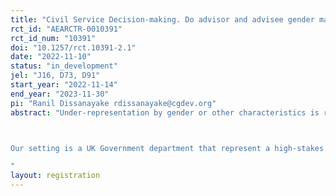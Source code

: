 ```yaml
---
title: "Civil Service Decision-making. Do advisor and advisee gender matter?"
rct_id: "AEARCTR-0010391"
rct_id_num: "10391"
doi: "10.1257/rct.10391-2.1"
date: "2022-11-10"
status: "in_development"
jel: "J16, D73, D91"
start_year: "2022-11-14"
end_year: "2023-11-30"
pi: "Ranil Dissanayake rdissanayake@cgdev.org"
abstract: "Under-representation by gender or other characteristics is receiving increased attention, both in policy-making and research (Allgood et al. 2019). Diversity is seen as highly desirable, for reasons of fairness and representation, and because it brings with it more varied perspectives, which in turn enhances innovation (Ann Hewlett, Marshall, and Sherbin 2013; Heaton and Aminossehe 2020). It can improve the quality of policymaking on the supply side.  Constraints to diversity on the demand side, and their consequences, have received less attention. We investigate whether such constraints on the demand side exist, and need addressing to realize the benefits of diversity.  Using a survey experiment we assess whether perceived, quality, valuation, and take-up of professional advice depends on the identity of the provider, and test and explore channels through which this works. We also investigate whether the supply of advice depends on the gender of the commissioning party. 

Our setting is a UK Government department that represent a high-stakes policy environment.  We use experimentally varied survey vignettes to investigate if gender of the involved parties matters for civil service decision making. Specifically, we examine if decisions made on the basis of new information and analysis depends on the identity of the source providing this information, as well as or instead of its perceived quality. We investigate two sets of questions. Firstly, do decisions made in the organization vary according to the gender of technical advisers? Secondly, if there is such a bias, is it mitigated by the style and type of advice given, specifically if advice is more or less conscientious and detailed?  
"
layout: registration
---
```


